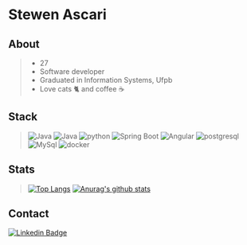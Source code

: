 # Stewen Ascari
## About 

> * 27
> * Software developer
> * Graduated in Information Systems, Ufpb
> * Love cats 🐈 and coffee ☕

## Stack

> ![Java](https://img.shields.io/badge/Java-14354C?style=for-the-badge&logo=java&logoColor=white)
> ![Java](https://img.shields.io/badge/Django-19994C?style=for-the-badge&logo=django&logoColor=white)
> ![python](https://img.shields.io/badge/Python-19994C?style=for-the-badge&logo=python&logoColor=white)
> ![Spring Boot](https://img.shields.io/badge/Spring-141354C?style=for-the-badge&logo=spring&logoColor=white)
> ![Angular](https://img.shields.io/badge/Angular-e84545?style=for-the-badge&logo=angular&logoColor=white)
> ![postgresql](https://img.shields.io/badge/PostgreSQL-316192?style=for-the-badge&logo=postgresql&logoColor=white)
> ![MySql](https://img.shields.io/badge/MySQL-316192?style=for-the-badge&logo=mysql&logoColor=white)
> ![docker](https://img.shields.io/badge/Docker-2496ED?style=for-the-badge&logo=Docker&logoColor=white)

## Stats

> [![Top Langs](https://github-readme-stats.vercel.app/api/top-langs/?username=stewenascari&exclude_repo=portfolio-tcb,stewenascari.github.io&show_icons=true&hide=html,teX&theme=gruvbox)](https://github.com/anuraghazra/github-readme-stats)
> [![Anurag's github stats](https://github-readme-stats.vercel.app/api?username=stewenascari&show_icons=true&theme=gruvbox)](https://github.com/anuraghazra/github-readme-stats)

## Contact

[![Linkedin Badge](https://img.shields.io/badge/-StewenAscari-blue?style=flat-square&logo=Linkedin&logoColor=white&link=https://www.linkedin.com/in/stewen-ascari-73b1b2a6)](https://www.linkedin.com/in/stewen-ascari-73b1b2a6)






